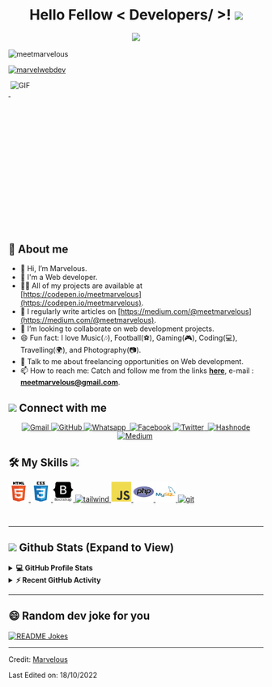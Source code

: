 <h1 align="center"> Hello Fellow < Developers/ >! <img src = "https://raw.githubusercontent.com/MartinHeinz/MartinHeinz/master/wave.gif" width = 30px></h1>

<!-- Animation Typing -->

<p align="center">
  <a href="https://github.com/DenverCoder1/readme-typing-svg"><img src="https://readme-typing-svg.herokuapp.com?font=Fira+Code&pause=1000&width=500&lines=My+name+is+Marvelous.;I'm+a+Web+Developer;I+love+to+build+projects.;I+enjoy+building+fast+loading+websites;+and+softwares+with+great+UX."></a>
</p>

<!-- Profile Views -->

<p align="left"> <img src="https://komarev.com/ghpvc/?username=meetmarvelous&label=Profile%20views&color=0e75b6&style=flat" alt="meetmarvelous" />

</p>

<!-- Follow Twitter -->

<p align="left"> <a href="https://twitter.com/intent/follow?screen_name=marvelwebdev" target="blank"><img src="https://img.shields.io/twitter/follow/marvelwebdev?logo=twitter&style=for-the-badge" alt="marvelwebdev" /></a> </p>

<!-- Image GiF -->

<img align="right" alt="GIF" src="https://github.com/abhisheknaiidu/abhisheknaiidu/blob/master/code.gif?raw=true" width="500" height="320" />

<!-- About Me -->

</br>

---

## 🚀 About me

- 👋 Hi, I’m Marvelous.
- 💼 I'm a Web developer.
- 👨‍💻 All of my projects are available at [https://codepen.io/meetmarvelous](https://codepen.io/meetmarvelous).
- 📝 I regularly write articles on [https://medium.com/@meetmarvelous](https://medium.com/@meetmarvelous).
- 👯 I’m looking to collaborate on web development projects.
- 😄 Fun fact: I love Music(🎶), Football(⚽), Gaming(🎮), Coding(💻), Travelling(🌍), and Photography(📷).
- 💬 Talk to me about freelancing opportunities on Web development.
- 📫 How to reach me: Catch and follow me from the links [**here**](https://bio.link/meetmarvelous), e-mail : [**meetmarvelous@gmail.com**](mailto:meetmarvelous@gmail.com).

<!-- - 🤔 I’m currently open for: A new job opportunity: [LINK TO MY RESUME](link). -->
<!-- - 🔭 I’m currently working on [Marvelbyte](https://bio.link/meetmarvelous) -->
<!-- - 👨‍💻 Hire me for Full Stack Development jobs: Link to my UpWork Full Stack Development Specialization. -->

<!-- Connect With Me -->

## <img src="https://media.giphy.com/media/iY8CRBdQXODJSCERIr/giphy.gif" width="30px"> Connect with me

<p align="center">
  <a href="mailto:meetmarvelous@gmail.com" target="_blank">
    <img img src="https://img.shields.io/badge/gmail-%23EA4335.svg?style=for-the-badge&logo=gmail&logoColor=white" alt="Gmail"/>
  </a>
  <a href="https://github.com/meetmarvelous" target="_blank">
    <img src="https://img.shields.io/badge/github-%23181717.svg?style=for-the-badge&logo=github&logoColor=white" alt="GitHub"/>
  </a>
  <a href="https://wa.me/2348105759544" target="_blank">
    <img src="https://img.shields.io/badge/WhatsApp-25D366?style=for-the-badge&logo=whatsapp&logoColor=white" alt="Whatsapp"/>
  </a>
  <a href="https://www.linkedin.com/in/meetmarvelous" target="_blank">
    <img alt="" src="https://img.shields.io/badge/LinkedIn-0077B5?style=for-the-badge&logo=linkedin&logoColor=white" >
  </a>
  <a href="https://www.facebook.com/meetmarvelous"  target="_blank">
    <img src="https://img.shields.io/badge/facebook-%231877F2.svg?style=for-the-badge&logo=facebook&logoColor=white" alt="Facebook"/>
  </a>
  <a href="https://twitter.com/MeetMarvelous" target="_blank">
    <img alt="Twitter" src="https://img.shields.io/badge/Twitter-1DA1F2?style=for-the-badge&logo=twitter&logoColor=white">
  </a>
  <a href="#" target="_blank">
    <img alt="" src="https://img.shields.io/badge/dev.to-0A0A0A?style=for-the-badge&logo=devdotto&logoColor=white" >
  </a> 
  <a href="#" target="_blank">
    <img alt="Hashnode" src="https://img.shields.io/badge/hashnode-%2300acee.svg?color=2962FF&style=for-the-badge&logo=hashnode&logoColor=white" />
  </a>
  <a href="#" target="_blank">
    <img src="https://img.shields.io/badge/Medium-12100E?style=for-the-badge&logo=medium&logoColor=white" alt="Medium"/></a>
  <a href="https://bio.link/meetmarvelous" target="_blank">
    <img alt="" src="https://img.shields.io/badge/bio.link-000000%7D?style=for-the-badge&logo=biolink&logoColor=white" >
  </a>
</p>

<!-- Connect with me:END -->

<!-- My Skills -->

## 🛠️ My Skills <img src = "https://media2.giphy.com/media/QssGEmpkyEOhBCb7e1/giphy.gif?cid=ecf05e47a0n3gi1bfqntqmob8g9aid1oyj2wr3ds3mg700bl&rid=giphy.gif" width = 32px>

<p align="left">
  <a href="https://www.w3.org/html/" target="_blank" rel="noreferrer">
    <img src="https://raw.githubusercontent.com/devicons/devicon/master/icons/html5/html5-original-wordmark.svg" alt="html5" width="40" height="40" />
  </a>
  <a href="https://www.w3schools.com/css/" target="_blank" rel="noreferrer">
    <img src="https://raw.githubusercontent.com/devicons/devicon/master/icons/css3/css3-original-wordmark.svg" alt="css3" width="40" height="40" />
  </a>
  <a href="https://getbootstrap.com" target="_blank" rel="noreferrer">
    <img src="https://raw.githubusercontent.com/devicons/devicon/master/icons/bootstrap/bootstrap-plain-wordmark.svg" alt="bootstrap" width="40" height="40" />
  </a>
  <a href="https://tailwindcss.com/" target="_blank" rel="noreferrer">
    <img src="https://www.vectorlogo.zone/logos/tailwindcss/tailwindcss-icon.svg" alt="tailwind" width="40" height="40"/>
  </a>
  <a href="https://developer.mozilla.org/en-US/docs/Web/JavaScript" target="_blank" rel="noreferrer">
    <img src="https://raw.githubusercontent.com/devicons/devicon/master/icons/javascript/javascript-original.svg" alt="javascript" width="40" height="40" />
  </a>
  <a href="https://www.php.net" target="_blank" rel="noreferrer">
    <img src="https://raw.githubusercontent.com/devicons/devicon/master/icons/php/php-original.svg" alt="php" width="40" height="40"/>
  </a>
  <a href="https://www.mysql.com/" target="_blank" rel="noreferrer">
    <img src="https://raw.githubusercontent.com/devicons/devicon/master/icons/mysql/mysql-original-wordmark.svg" alt="mysql" width="40" height="40" /> </a>
  <a href="https://git-scm.com/" target="_blank" rel="noreferrer">
    <img src="https://www.vectorlogo.zone/logos/git-scm/git-scm-icon.svg" alt="git" width="40" height="40"/> 
  </a>
  </p>
  <br/>

---

<!-- Github Stats -->

</details>

## <img src = "https://i.pinimg.com/originals/65/c4/f4/65c4f452571be1261e9c623f7da488ac.gif" width = 35px> Github Stats (Expand to View)

<details>
  <summary><b>💻 GitHub Profile Stats</b></summary>
  <br/>
  <p align="center">
    <img alt="meetmarvelous's Github Stats" src="https://github-readme-stats.vercel.app/api?username=meetmarvelous&show_icons=true&count_private=true&theme=algolia" height="192px"/>
  <br/>
   <img src="https://github-readme-stats.vercel.app/api/top-langs?username=meetmarvelous&langs_count=10&show_icons=true&locale=en&layout=compact&theme=algolia" alt="meetmarvelous language" height="192px"/>
  <br/>
  <b>Note:</b> Top languages is only a metric of the languages my public code consists of and doesn't reflect experience or skill level.
  </p>

---

</details>

<details>
  <summary><b>⚡ Recent GitHub Activity</b></summary>
  <br/>
   <a href="https://github.com/meetmarvelous/"><img alt="Marvelous' Activity Graph" src="https://activity-graph.herokuapp.com/graph?username=meetmarvelous&custom_title=Marvelous'%20Contribution%20Graph&theme=react-dark" /></a>
  <br/>

---

</details>

---

<!-- Markdown -->

## 😄 Random dev joke for you

<a href="https://readme-jokes.vercel.app"><img align="center" src="https://readme-jokes.vercel.app/api" alt="README Jokes"></a>

---

Credit: [Marvelous](https://github.com/meetmarvelous/)

Last Edited on: 18/10/2022
